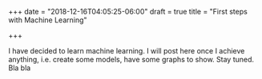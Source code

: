 +++
date = "2018-12-16T04:05:25-06:00"
draft = true
title = "First steps with Machine Learning"

+++

I have decided to learn machine learning. I will post here once I achieve anything, i.e. create some models, have some graphs to show. Stay tuned. Bla bla